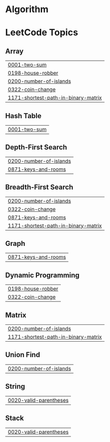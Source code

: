 # Algorithm
<!---LeetCode Topics Start-->
# LeetCode Topics
## Array
|  |
| ------- |
| [0001-two-sum](https://github.com/kimjaehyeonn/Algorithm/tree/master/0001-two-sum) |
| [0198-house-robber](https://github.com/kimjaehyeonn/Algorithm/tree/master/0198-house-robber) |
| [0200-number-of-islands](https://github.com/kimjaehyeonn/Algorithm/tree/master/0200-number-of-islands) |
| [0322-coin-change](https://github.com/kimjaehyeonn/Algorithm/tree/master/0322-coin-change) |
| [1171-shortest-path-in-binary-matrix](https://github.com/kimjaehyeonn/Algorithm/tree/master/1171-shortest-path-in-binary-matrix) |
## Hash Table
|  |
| ------- |
| [0001-two-sum](https://github.com/kimjaehyeonn/Algorithm/tree/master/0001-two-sum) |
## Depth-First Search
|  |
| ------- |
| [0200-number-of-islands](https://github.com/kimjaehyeonn/Algorithm/tree/master/0200-number-of-islands) |
| [0871-keys-and-rooms](https://github.com/kimjaehyeonn/Algorithm/tree/master/0871-keys-and-rooms) |
## Breadth-First Search
|  |
| ------- |
| [0200-number-of-islands](https://github.com/kimjaehyeonn/Algorithm/tree/master/0200-number-of-islands) |
| [0322-coin-change](https://github.com/kimjaehyeonn/Algorithm/tree/master/0322-coin-change) |
| [0871-keys-and-rooms](https://github.com/kimjaehyeonn/Algorithm/tree/master/0871-keys-and-rooms) |
| [1171-shortest-path-in-binary-matrix](https://github.com/kimjaehyeonn/Algorithm/tree/master/1171-shortest-path-in-binary-matrix) |
## Graph
|  |
| ------- |
| [0871-keys-and-rooms](https://github.com/kimjaehyeonn/Algorithm/tree/master/0871-keys-and-rooms) |
## Dynamic Programming
|  |
| ------- |
| [0198-house-robber](https://github.com/kimjaehyeonn/Algorithm/tree/master/0198-house-robber) |
| [0322-coin-change](https://github.com/kimjaehyeonn/Algorithm/tree/master/0322-coin-change) |
## Matrix
|  |
| ------- |
| [0200-number-of-islands](https://github.com/kimjaehyeonn/Algorithm/tree/master/0200-number-of-islands) |
| [1171-shortest-path-in-binary-matrix](https://github.com/kimjaehyeonn/Algorithm/tree/master/1171-shortest-path-in-binary-matrix) |
## Union Find
|  |
| ------- |
| [0200-number-of-islands](https://github.com/kimjaehyeonn/Algorithm/tree/master/0200-number-of-islands) |
## String
|  |
| ------- |
| [0020-valid-parentheses](https://github.com/kimjaehyeonn/Algorithm/tree/master/0020-valid-parentheses) |
## Stack
|  |
| ------- |
| [0020-valid-parentheses](https://github.com/kimjaehyeonn/Algorithm/tree/master/0020-valid-parentheses) |
<!---LeetCode Topics End-->